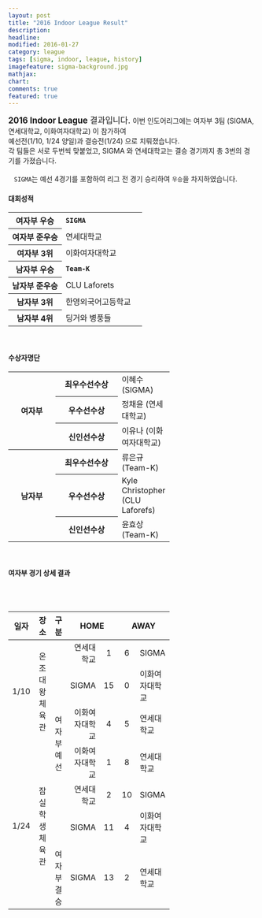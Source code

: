 ```yaml
---
layout: post
title: "2016 Indoor League Result"
description: 
headline: 
modified: 2016-01-27
category: league
tags: [sigma, indoor, league, history]
imagefeature: sigma-background.jpg
mathjax: 
chart: 
comments: true
featured: true
---
```


<big>
<strong>2016 Indoor League</strong> 결과입니다.
</big>

<span>
    이번 인도어리그에는 여자부 3팀 (SIGMA, 연세대학교, 이화여자대학교) 이 참가하여<br>
    예선전(1/10, 1/24 양일)과 결승전(1/24) 으로 치뤄졌습니다.<br>
    각 팀들은 서로 두번씩 맞붙었고, SIGMA 와 연세대학교는 결승 경기까지 총 3번의 경기를 가졌습니다.<br>
    <br>
    <code>SIGMA</code>는 예선 4경기를 포함하여 리그 전 경기 승리하여 <code>우승</code>을 차지하였습니다.
</span>
<div>
    <h4>대회성적</h4>
    <table style="width: 65%">
        <colgroup>
            <col width="40%">
            <col width="60%">
        </colgroup>
        <tbody>
            <tr>
                <th>여자부 우승</th>
                <td><strong><code>SIGMA</code></strong></td>
            </tr>
            <tr>
                <th>여자부 준우승</th>
                <td>연세대학교</td>
            </tr>
            <tr>
                <th>여자부 3위</th>
                <td>이화여자대학교</td>
            </tr>
            <tr>
                <th>남자부 우승</th>
                <td><strong><code>Team-K</code></strong></td>
            </tr>
            <tr>
                <th>남자부 준우승</th>
                <td>CLU Laforets</td>
            </tr>
            <tr>
                <th>남자부 3위</th>
                <td>한영외국어고등학교</td>
            </tr>
            <tr>
                <th>남자부 4위</th>
                <td>딩거와 병풍들</td>
            </tr>
        </tbody>
    </table>
</div>
<br> 
<div>
    <h4>수상자명단</h4>
    <table style="width: 65%">
        <colgroup>
            <col width="30%">
            <col width="40%">
            <col width="40%">
        </colgroup>
        <tbody>
            <tr>
                <th rowspan="3" style="text-align: center;">여자부</th>
                <th>최우수선수상</th>
                <td>이혜수 (SIGMA)</td>
            </tr>
            <tr>
                <th>우수선수상</th>
                <td>정채윤 (연세대학교)</td>
            </tr>
            <tr>
                <th>신인선수상</th>
                <td>이유나 (이화여자대학교)</td>
            </tr>
            <tr>
                <th rowspan="3" style="text-align: center;">남자부</th>
                <th>최우수선수상</th>
                <td>류은규 (Team-K)</td>
            </tr>
            <tr>
                <th>우수선수상</th>
                <td>Kyle Christopher (CLU Laforefs)</td>
            </tr>
            <tr>
                <th>신인선수상</th>
                <td>윤효상 (Team-K)</td>
            </tr>
        </tbody>
    </table>
</div>
<br> 
<div>
<h4>여자부 경기 상세 결과</h4>
<table style="width: 65%">
    <colgroup>
        <col width="7%">
        <col width="15%">
        <col width="12%">
        <col width="20%">
        <col width="10%">
        <col width="10%">
        <col width="20%">
    </colgroup>
    <thead>
        <th style="text-align: center;">일자</th>
        <th style="text-align: center;">장소</th>
        <th style="text-align: center;">구분</th>
        <th style="text-align: center;" colspan="2">HOME</th>
        <th style="text-align: center;" colspan="2">AWAY</th>
    </thead>
    <tbody>
        <tr>
            <td rowspan="3" style="text-align: center;">1/10</td>
            <td rowspan="3" style="text-align: center;">온조대왕체육관</td>
            <td rowspan="6" style="text-align: center;">여자부예선</td>
            <td style="text-align: right;">연세대학교</td>
            <td style="text-align: center;">1</td>
            <td style="text-align: center;">6</td>
            <td>SIGMA</td>
        </tr>
        <tr>
            <td style="text-align: right;">SIGMA</td>
            <td style="text-align: center;">15</td>
            <td style="text-align: center;">0</td>
            <td>이화여자대학교</td>
        </tr>
        <tr>
            <td style="text-align: right;">이화여자대학교</td>
            <td style="text-align: center;">4</td>
            <td style="text-align: center;">5</td>
            <td>연세대학교</td>
        </tr>
        <tr>
            <td rowspan="4" style="text-align: center;">1/24</td>
            <td rowspan="4" style="text-align: center;">잠실학생체육관</td>
            <td style="text-align: right;">이화여자대학교</td>
            <td style="text-align: center;">1</td>
            <td style="text-align: center;">8</td>
            <td>연세대학교</td>
        </tr>
        <tr>
            <td style="text-align: right;">연세대학교</td>
            <td style="text-align: center;">2</td>
            <td style="text-align: center;">10</td>
            <td>SIGMA</td>
        </tr>
        <tr>
            <td style="text-align: right;">SIGMA</td>
            <td style="text-align: center;">11</td>
            <td style="text-align: center;">4</td>
            <td>이화여자대학교</td>
        </tr>
        <tr>
            <td style="text-align: center;">여자부결승</td>
            <td style="text-align: right;">SIGMA</td>
            <td style="text-align: center;">13</td>
            <td style="text-align: center;">2</td>
            <td>연세대학교</td>
        </tr>
    </tbody>
</table>
</div>
